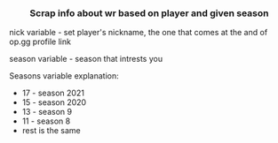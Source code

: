 <h3 align="center">Scrap info about wr based on player and given season</h3>

nick variable - set player's nickname, the one that comes at the and of op.gg profile link

season variable - season that intrests you

Seasons variable explanation:

-   17 - season 2021
-   15 - season 2020
-   13 - season 9
-   11 - season 8
-   rest is the same
